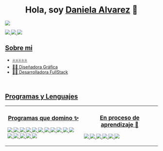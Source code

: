 <div align="center">
<h1 align="center">Hola, soy <a href="https://github.com/Danielaal3012/Danielaal3012/edit/main/README.md">Daniela Alvarez</a> 👋</h1>
</div>
<img src="https://i.imgur.com/lmxKT6C.png">
  <p>
     <a href="https://discord.com/channels/@danielaal3012" alt="Discord" tatget="_blank">
     <img src="https://img.shields.io/badge/Discord-%235865F2.svg?style=for-the-badge&logo=discord&logoColor=white">
     </a>
   <a href="https://www.linkedin.com/in/danielaal3012/" alt="Linkedin" tatget="_blank">
     <img src="https://img.shields.io/badge/linkedin-%230077B5.svg?style=for-the-badge&logo=linkedin&logoColor=white">
     </a>
    <a href="https://www.behance.net/danielaal301286/projects" alt="Behance" tatget="_blank">
     <img src="https://badgen.net/badge/Behance/danielaal301286">
  </p>



 
## Sobre mi

- ⭐⭐⭐⭐⭐
- 🧑‍🏫 Diseñadora Gráfica
- 🧑‍🏫 Desarrolladora FullStack
<br>

 ## Programas y Lenguajes
 
 <table>
  <tr>
  <td width="50%">
   <h3 align="center"> Programas que domino ✨ </h3>
   <div align="left">
    <p>
     <a href="" alt="Mysql" tatget="_blank">
     <img src="https://img.shields.io/badge/mysql-4479A1.svg?style=for-the-badge&logo=mysql&logoColor=white">
     </a>
      <a href="" alt="After Effects" tatget="_blank">
     <img src="https://img.shields.io/badge/Adobe%20After%20Effects-9999FF.svg?style=for-the-badge&logo=Adobe%20After%20Effects&logoColor=white">
     </a>
      <a href="" alt="Dremawaver" tatget="_blank">
     <img src="https://img.shields.io/badge/Adobe%20Dreamweaver-FF61F6.svg?style=for-the-badge&logo=Adobe%20Dreamweaver&logoColor=white">
     </a>
      <a href="" alt="Ilustrator"tatget="_blank">
     <img src="https://img.shields.io/badge/adobe%20illustrator-%23FF9A00.svg?style=for-the-badge&logo=adobe%20illustrator&logoColor=white">
     </a>
      <a href="" alt="Indesign" tatget="_blank">
     <img src="https://img.shields.io/badge/Adobe%20InDesign-49021F?style=for-the-badge&logo=adobeindesign&logoColor=white">
     </a>
      <a href="" alt="Photoshop" tatget="_blank">
     <img src="https://img.shields.io/badge/adobe%20photoshop-%2331A8FF.svg?style=for-the-badge&logo=adobe%20photoshop&logoColor=white">
     </a>
      <a href="" alt="PremierPro" tatget="_blank">
     <img src="https://img.shields.io/badge/Adobe%20Premiere%20Pro-9999FF.svg?style=for-the-badge&logo=Adobe%20Premiere%20Pro&logoColor=white">
     </a>
      <a href="" alt="Node" tatget="_blank">
     <img src="https://img.shields.io/badge/node.js-6DA55F?style=for-the-badge&logo=node.js&logoColor=white">
     </a>
        <a href="" alt="React" tatget="_blank">
     <img src="https://img.shields.io/badge/react-%2320232a.svg?style=for-the-badge&logo=react&logoColor=%2361DAFB">
     </a>
        <a href="" alt="VSCode" tatget="_blank">
     <img src="https://img.shields.io/badge/Visual%20Studio%20Code-0078d7.svg?style=for-the-badge&logo=visual-studio-code&logoColor=white">
     </a>
        <a href="" alt="Xcode" tatget="_blank">
     <img src="https://img.shields.io/badge/Xcode-007ACC?style=for-the-badge&logo=Xcode&logoColor=white">
     </a>
        <a href="" alt="CCS3" tatget="_blank">
     <img src="https://img.shields.io/badge/css3-%231572B6.svg?style=for-the-badge&logo=css3&logoColor=white">
     </a>
        <a href="" alt="HTML5" tatget="_blank">
     <img src="https://img.shields.io/badge/html5-%23E34F26.svg?style=for-the-badge&logo=html5&logoColor=white">
     </a>
        <a href="" alt="JavaScript" tatget="_blank">
     <img src="https://img.shields.io/badge/javascript-%23323330.svg?style=for-the-badge&logo=javascript&logoColor=%23F7DF1E">
     </a>
     <a href="" alt="Postman" tatget="_blank">
     <img src="https://img.shields.io/badge/Postman-FF6C37?style=for-the-badge&logo=postman&logoColor=white">
     </a>
      <a href="" alt="Prezi" tatget="_blank">
     <img src="https://img.shields.io/badge/Prezi-%23000000.svg?style=for-the-badge&logo=Prezi&logoColor=white">
     </a>
    </p>
   
    
   </div>
  </td>

   <td width="50%">
<h3 align="center">En proceso de aprendizaje 🌱 </h3>
<div align="left">
  
  <p>
     <a href="" alt="TailwnidCSS" tatget="_blank">
     <img src="https://img.shields.io/badge/tailwindcss-%2338B2AC.svg?style=for-the-badge&logo=tailwind-css&logoColor=white">
     </a>
   <a href="" alt="Figma" tatget="_blank">
     <img src="https://img.shields.io/badge/figma-%23F24E1E.svg?style=for-the-badge&logo=figma&logoColor=white">
     </a>
     <a href="" alt="Canva" tatget="_blank">
     <img src="https://img.shields.io/badge/Canva-%2300C4CC.svg?style=for-the-badge&logo=Canva&logoColor=white">
     </a>
     <a href="" alt="Angular" tatget="_blank">
     <img src="https://img.shields.io/badge/angular.js-%23E23237.svg?style=for-the-badge&logo=angularjs&logoColor=white">
     </a>
     <a href="" alt="Fluter" tatget="_blank">
     <img src="https://img.shields.io/badge/Flutter-%2302569B.svg?style=for-the-badge&logo=Flutter&logoColor=white">
     </a>
   <a href="" alt="GreenSock" tatget="_blank">
     <img src="https://img.shields.io/badge/green%20sock-88CE02?style=for-the-badge&logo=greensock&logoColor=white">
     </a>
  </p>
</div>
   </td>

   
 </tr>
 </table>



<!--
**Danielaal3012/Danielaal3012** is a ✨ _special_ ✨ repository because its `README.md` (this file) appears on your GitHub profile.

Here are some ideas to get you started:

- 🔭 I’m currently working on ...
- 🌱 I’m currently learning ...
- 👯 I’m looking to collaborate on ...
- 🤔 I’m looking for help with ...
- 💬 Ask me about ...
- 📫 How to reach me: ...
- 😄 Pronouns: ...
- ⚡ Fun fact: ...
-->
